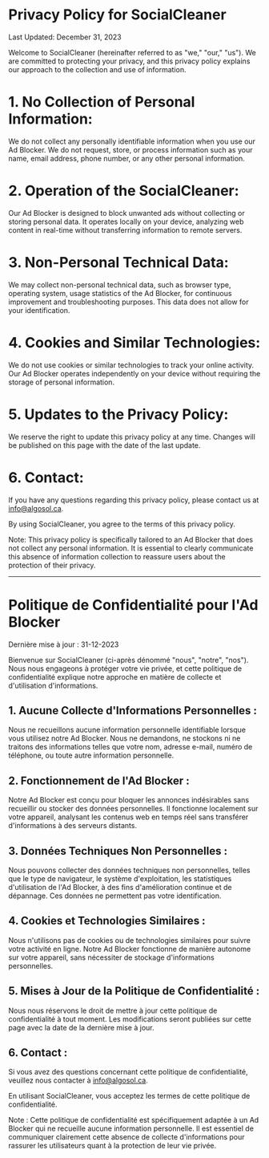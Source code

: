 # Privacy Policy for SocialCleaner

Last Updated: December 31, 2023

Welcome to SocialCleaner (hereinafter referred to as "we," "our," "us"). We are committed to protecting your privacy, and this privacy policy explains our approach to the collection and use of information.

# 1. No Collection of Personal Information:

We do not collect any personally identifiable information when you use our Ad Blocker. We do not request, store, or process information such as your name, email address, phone number, or any other personal information.

# 2. Operation of the SocialCleaner:

Our Ad Blocker is designed to block unwanted ads without collecting or storing personal data. It operates locally on your device, analyzing web content in real-time without transferring information to remote servers.

# 3. Non-Personal Technical Data:

We may collect non-personal technical data, such as browser type, operating system, usage statistics of the Ad Blocker, for continuous improvement and troubleshooting purposes. This data does not allow for your identification.

# 4. Cookies and Similar Technologies:

We do not use cookies or similar technologies to track your online activity. Our Ad Blocker operates independently on your device without requiring the storage of personal information.

# 5. Updates to the Privacy Policy:

We reserve the right to update this privacy policy at any time. Changes will be published on this page with the date of the last update.

# 6. Contact:

If you have any questions regarding this privacy policy, please contact us at info@algosol.ca.

By using SocialCleaner, you agree to the terms of this privacy policy.

Note: This privacy policy is specifically tailored to an Ad Blocker that does not collect any personal information. It is essential to clearly communicate this absence of information collection to reassure users about the protection of their privacy.

___


# Politique de Confidentialité pour l'Ad Blocker

Dernière mise à jour : 31-12-2023

Bienvenue sur SocialCleaner (ci-après dénommé "nous", "notre", "nos"). Nous nous engageons à protéger votre vie privée, et cette politique de confidentialité explique notre approche en matière de collecte et d'utilisation d'informations.

## 1. Aucune Collecte d'Informations Personnelles :

Nous ne recueillons aucune information personnelle identifiable lorsque vous utilisez notre Ad Blocker. Nous ne demandons, ne stockons ni ne traitons des informations telles que votre nom, adresse e-mail, numéro de téléphone, ou toute autre information personnelle.

## 2. Fonctionnement de l'Ad Blocker :

Notre Ad Blocker est conçu pour bloquer les annonces indésirables sans recueillir ou stocker des données personnelles. Il fonctionne localement sur votre appareil, analysant les contenus web en temps réel sans transférer d'informations à des serveurs distants.

## 3. Données Techniques Non Personnelles :

Nous pouvons collecter des données techniques non personnelles, telles que le type de navigateur, le système d'exploitation, les statistiques d'utilisation de l'Ad Blocker, à des fins d'amélioration continue et de dépannage. Ces données ne permettent pas votre identification.

## 4. Cookies et Technologies Similaires :

Nous n'utilisons pas de cookies ou de technologies similaires pour suivre votre activité en ligne. Notre Ad Blocker fonctionne de manière autonome sur votre appareil, sans nécessiter de stockage d'informations personnelles.

## 5. Mises à Jour de la Politique de Confidentialité :

Nous nous réservons le droit de mettre à jour cette politique de confidentialité à tout moment. Les modifications seront publiées sur cette page avec la date de la dernière mise à jour.

## 6. Contact :

Si vous avez des questions concernant cette politique de confidentialité, veuillez nous contacter à info@algosol.ca.

En utilisant SocialCleaner, vous acceptez les termes de cette politique de confidentialité.

Note : Cette politique de confidentialité est spécifiquement adaptée à un Ad Blocker qui ne recueille aucune information personnelle. Il est essentiel de communiquer clairement cette absence de collecte d'informations pour rassurer les utilisateurs quant à la protection de leur vie privée.

